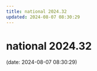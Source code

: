 ```yaml
---
title: national 2024.32
updated: 2024-08-07 08:30:29
---
```


# national 2024.32

(date: 2024-08-07 08:30:29)

